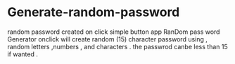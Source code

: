 # Generate-random-password
random password created on click simple button app 
RanDom pass word Generator onclick will create random (15) character password using  , random letters ,numbers , and characters .
the passwrod canbe less than 15 if wanted .
